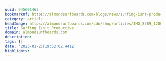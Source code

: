```yaml
---
uuid: 645601463
bookmarkOf: https://almondsurfboards.com/blogs/news/surfing-isnt-productive?_kx=WJeE3QQCOcj1C5-kKTUTnVQwLixGXGjdFW4dPGeJnNo%3D.Hb5zTY
category: article
headImage: https://almondsurfboards.com/cdn/shop/articles/IMG_8389_1200x.jpg?v=1668088609
title: Surfing Isn't Productive
domain: almondsurfboards.com
description: 
tags: []
date: '2023-01-26T19:52:02.441Z'
highlights: 
---
```




